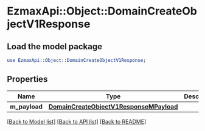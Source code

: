 # EzmaxApi::Object::DomainCreateObjectV1Response

## Load the model package
```perl
use EzmaxApi::Object::DomainCreateObjectV1Response;
```

## Properties
Name | Type | Description | Notes
------------ | ------------- | ------------- | -------------
**m_payload** | [**DomainCreateObjectV1ResponseMPayload**](DomainCreateObjectV1ResponseMPayload.md) |  | 

[[Back to Model list]](../README.md#documentation-for-models) [[Back to API list]](../README.md#documentation-for-api-endpoints) [[Back to README]](../README.md)


